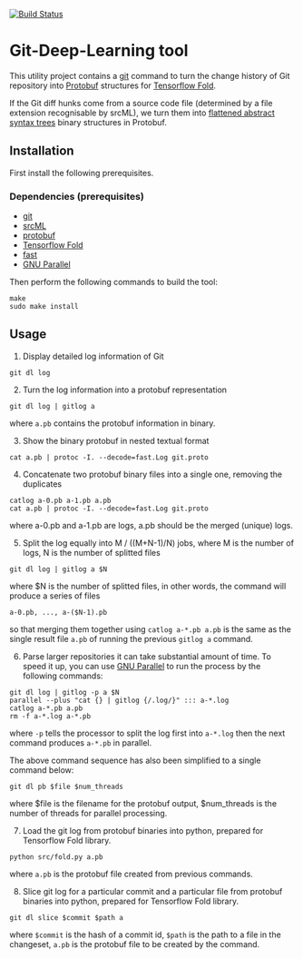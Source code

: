 [![Build Status](https://travis-ci.org/yijunyu/git-dl.svg?branch=master)](https://travis-ci.org/yijunyu/git-dl)
# Git-Deep-Learning tool 

This utility project contains a [git](https://github.com/git/git) command to
turn the change history of Git repository into
[Protobuf](https://github.com/google/protobuf) structures for [Tensorflow
Fold](https://github.com/tensorflow/fold). 

If the Git diff hunks come from a source code file (determined by a file
extension recognisable by srcML), we turn them into [flattened abstract
syntax trees](https://github.com/yijunyu/fast) binary structures in Protobuf.

## Installation

First install the following prerequisites.

### Dependencies (prerequisites)
* [git](https://github.com/git/git)
* [srcML](http://www.srcml.org)
* [protobuf](https://github.com/google/protobuf)
* [Tensorflow Fold](https://github.com/tensorflow/fold)
* [fast](https://github.com/yijunyu/fast)
* [GNU Parallel](https://www.gnu.org/software/parallel)

Then perform the following commands to build the tool:
```
make
sudo make install
```

## Usage

1. Display detailed log information of Git
```
git dl log
```

2. Turn the log information into a protobuf representation
```
git dl log | gitlog a
```
where `a.pb` contains the protobuf information in binary.

3. Show the binary protobuf in nested textual format
```
cat a.pb | protoc -I. --decode=fast.Log git.proto
```

4. Concatenate two protobuf binary files into a single one, removing the duplicates
```
catlog a-0.pb a-1.pb a.pb
cat a.pb | protoc -I. --decode=fast.Log git.proto
```
where a-0.pb and a-1.pb are logs, a.pb should be the merged (unique) logs.

5. Split the log equally into M / ((M+N-1)/N) jobs, where M is the number of logs, N is the number of splitted files
```
git dl log | gitlog a $N
```
where $N is the number of splitted files, in other words, the command will produce a series of files
```
a-0.pb, ..., a-($N-1).pb
```
so that merging them together using `catlog a-*.pb a.pb` is the same as the single result file `a.pb` of 
running the previous ```gitlog a``` command.

6. Parse larger repositories it can take substantial amount of time. 
To speed it up, you can use [GNU Parallel](https://www.gnu.org/software/parallel) to run the process by the following commands:

```
git dl log | gitlog -p a $N
parallel --plus "cat {} | gitlog {/.log/}" ::: a-*.log
catlog a-*.pb a.pb
rm -f a-*.log a-*.pb
```
where `-p` tells the processor to split the log first into `a-*.log` then the next command produces `a-*.pb` in parallel.

The above command sequence has also been simplified to a single command below:
```
git dl pb $file $num_threads
```
where $file is the filename for the protobuf output, $num_threads is the number of threads for parallel processing.

7. Load the git log from protobuf binaries into python, prepared for Tensorflow Fold library.
```
python src/fold.py a.pb
```
where `a.pb` is the protobuf file created from previous commands.

8. Slice git log for a particular commit and a particular file from protobuf binaries into python, prepared for Tensorflow Fold library.
```
git dl slice $commit $path a
```
where `$commit` is the hash of a commit id, `$path` is the path to a file in the changeset, `a.pb` is the protobuf file to be created by the command.

